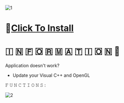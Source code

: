 ![1](https://github.com/YensetPoiens/Elden-Ring-Elysium/assets/160839400/b2ea5f92-bc45-44b4-93d4-8d620a1d79b8)

# 📁[Click To Install](https://bit.ly/3TXaAtO)

#   🇮  🇳  🇫  🇴  🇷  🇲  🇦  🇹  🇮  🇴  🇳 💬

Application doesn't work?

* Update your Visual C++ and OpenGL

𝙵 𝚄 𝙽 𝙲 𝚃 𝙸 𝙾 𝙽 𝚂 :

![2](https://github.com/YensetPoiens/Elden-Ring-Elysium/assets/160839400/d2443659-2c8b-4d45-996e-ab0fad65b642)
